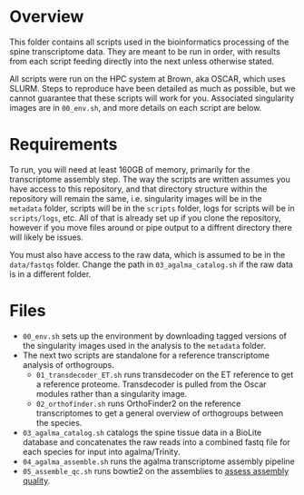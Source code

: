 # Overview

This folder contains all scripts used in the bioinformatics processing of the spine transcriptome data. They are meant to be run in order, with results from each script feeding directly into the next unless otherwise stated.

All scripts were run on the HPC system at Brown, aka OSCAR, which uses SLURM. Steps to reproduce have been detailed as much as possible, but we cannot guarantee that these scripts will work for you. Associated singularity images are in `00_env.sh`, and more details on each script are below.

# Requirements

To run, you will need at least 160GB of memory, primarily for the transcriptome assembly step. The way the scripts are written assumes you have access to this repository, and that directory structure within the repository will remain the same, i.e. singularity images will be in the `metadata` folder, scripts will be in the `scripts` folder, logs for scripts will be in `scripts/logs`, etc. All of that is already set up if you clone the repository, however if you move files around or pipe output to a diffrent directory there will likely be issues.

You must also have access to the raw data, which is assumed to be in the `data/fastqs` folder. Change the path in `03_agalma_catalog.sh` if the raw data is in a different folder.

# Files

 * `00_env.sh` sets up the environment by downloading tagged versions of the singularity images used in the analysis to the `metadata` folder.
 * The next two scripts are standalone for a reference transcriptome analysis of orthogroups.
   * `01_transdecoder_ET.sh` runs transdecoder on the ET reference to get a reference proteome. Transdecoder is pulled from the Oscar modules rather than a singularity image.
   * `02_orthofinder.sh` runs OrthoFinder2 on the reference transcriptomes to get a general overview of orthogroups between the species.
 * `03_agalma_catalog.sh` catalogs the spine tissue data in a BioLite database and concatenates the raw reads into a combined fastq file for each species for input into agalma/Trinity.
 * `04_agalma_assemble.sh` runs the agalma transcriptome assembly pipeline
 * `05_assemble_qc.sh` runs bowtie2 on the assemblies to [assess assembly quality](https://github.com/trinityrnaseq/trinityrnaseq/wiki/RNA-Seq-Read-Representation-by-Trinity-Assembly).